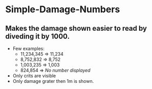 # Simple-Damage-Numbers

## Makes the damage shown easier to read by diveding it by 1000. 
- Few examples:
  - 11,234,345 => 11,234
  - 8,752,832  =>  8,752
  - 1,003,235  =>  1,003
  - 824,854    => *No number displayed*
- Only crits are visible
- Only damage grater then 1m is shown. 


 
